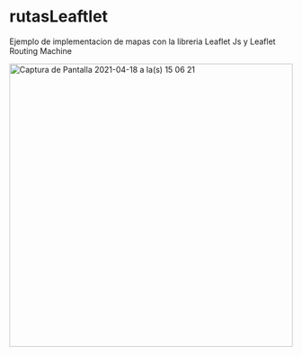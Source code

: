 # rutasLeaftlet
Ejemplo de implementacion de mapas con la libreria Leaflet Js y  Leaflet Routing Machine

<img width="504" alt="Captura de Pantalla 2021-04-18 a la(s) 15 06 21" src="https://user-images.githubusercontent.com/60962053/115159224-b2f60a80-a057-11eb-98d5-ee4ffed6b0e8.png">
